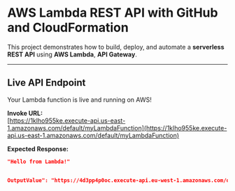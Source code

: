 #  AWS Lambda REST API with GitHub and CloudFormation

This project demonstrates how to build, deploy, and automate a **serverless REST API** using **AWS Lambda**, **API Gateway**.

---

##  Live API Endpoint

Your Lambda function is live and running on AWS!

**Invoke URL:**  
 [https://1klho955ke.execute-api.us-east-1.amazonaws.com/default/myLambdaFunction](https://1klho955ke.execute-api.us-east-1.amazonaws.com/default/myLambdaFunction)

**Expected Response:**
```json
"Hello from Lambda!"


OutputValue": "https://4d3pp4p0oc.execute-api.eu-west-1.amazonaws.com/dev/myLambdaFunction"